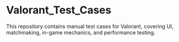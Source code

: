 # Valorant_Test_Cases
This repository contains manual test cases for Valorant, covering UI, matchmaking, in-game mechanics, and performance testing.

